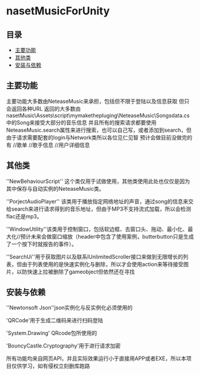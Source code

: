 # nasetMusicForUnity

## 目录
- [主要功能](#主要功能)
- [其他类](#可视化)
- [安装与依赖](#安装与依赖)

## 主要功能
主要功能大多数由NeteaseMusic来承担，包括但不限于登陆以及信息获取
但只会返回各种URL
返回的大多数由nasetMusic\Assets\script\mymakethepluging\NeteaseMusic\Songsdata.cs
中的Song来接受大部分的音乐信息
并且所有的搜索请求都要使用NeteaseMusic.search属性来进行搜索，也可以自己写，或者添加到search，但由于请求需要配套的login与Network类所以各位见仁见智
预计会做目前没做完的有
//歌单
//歌手信息
//用户详细信息

## 其他类
''NewBehaviourScript'' 这个类仅用于试做使用，其他类使用此处也仅仅是因为其中保存与自动实例的NeteaseMusic类。

''PorjectAudioPlayer'' 该类用于播放指定网络地址的声音，通过song的信息来交给search来进行请求得到的音乐地址，但由于MP3不支持流式加载，所以会检测flac还是mp3。

''WindowUtility''该类用于控制窗口，包括软边框、去窗口头、拖动、最小化、最大化//预计未来会做窗口缩放（header中包含了使用案例，butterbutton只是生成了一个按下时就报告的事件）。

''SearchUi''用于获取图片以及联系IUnlimitedScroller接口来做到无限增长的列表，但由于列表使用的是快速实例化与删除，所以才会使用action来等待接受图片，以防快速上拉被删除了gameobject但依然还在寻找

## 安装与依赖
''Newtonsoft Json''json实例化与反实例化必须使用的

'QRCode'用于生成二维码来进行扫码登陆

'System.Drawing' QRcode包所使用的

'BouncyCastle.Cryptography'用于进行请求加密





所有功能均来自网页API，并且实际效果运行小于直接用APP或者EXE，所以本项目仅供学习，如有侵权立刻删库跑路
